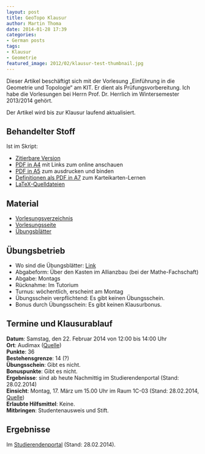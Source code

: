 ```yaml
---
layout: post
title: GeoTopo Klausur
author: Martin Thoma
date: 2014-01-28 17:39
categories:
- German posts
tags:
- Klausur
- Geometrie
featured_image: 2012/02/klausur-test-thumbnail.jpg
---
```

<div class="info">Dieser Artikel beschäftigt sich mit der Vorlesung &bdquo;Einführung in die Geometrie und Topologie&ldquo; am KIT. Er dient als Prüfungsvorbereitung. Ich habe die Vorlesungen bei Herrn Prof. Dr. Herrlich im Wintersemester 2013/2014 gehört.</div>

Der Artikel wird bis zur Klausur laufend aktualisiert.

## Behandelter Stoff ##
Ist im Skript:

* [Zitierbare Version](https://zenodo.org/record/50395)
* [PDF in A4](https://github.com/MartinThoma/GeoTopo/raw/master/GeoTopo.pdf) mit Links zum online anschauen
* [PDF in A5](https://github.com/MartinThoma/GeoTopo/raw/master/other-formats/GeoTopo-A5.pdf) zum ausdrucken und binden
* [Definitionen als PDF in A7](https://github.com/MartinThoma/GeoTopo/raw/master/definitions/definitionen.pdf) zum Karteikarten-Lernen
* [LaTeX-Quelldateien](https://github.com/MartinThoma/GeoTopo)

## Material ##
* [Vorlesungsverzeichnis](https://studium.kit.edu/meineuniversitaet/Seiten/vorlesungsverzeichnis.aspx?page=event.asp&gguid=0xe0d2509d5f1a744aaa9e74e22651d39c)
* [Vorlesungsseite](http://www.math.kit.edu/iag3/lehre/einfgeotopo2013w/de)
* [Übungsblätter](https://ilias.studium.kit.edu/goto_produktiv_fold_272864.html)

## Übungsbetrieb ##
* Wo sind die Übungsblätter: <a href="http://pp.ipd.kit.edu/lehre/WS201314/paradigmen/uebung/#unterlagen">Link</a></li>
* Abgabeform: Über den Kasten im Allianzbau (bei der Mathe-Fachschaft)
* Abgabe: Montags
* Rücknahme: Im Tutorium
* Turnus: wöchentlich, erscheint am Montag
* Übungsschein verpflichtend: Es gibt keinen Übungsschein.
* Bonus durch Übungsschein: Es gibt keinen Klausurbonus.

## Termine und Klausurablauf ##
<strong>Datum</strong>: Samstag, den 22. Februar 2014 von 12:00 bis 14:00 Uhr<br/>
<strong>Ort</strong>: Audimax ([Quelle](http://www.math.kit.edu/iag3/lehre/einfgeotopo2013w/event/klausur/))<br/>
<strong>Punkte</strong>: 36<br/>
<strong>Bestehensgrenze</strong>: 14 (?)<br/>
<strong>Übungsschein</strong>: Gibt es nicht.<br/>
<strong>Bonuspunkte</strong>: Gibt es nicht.<br/>
<strong>Ergebnisse</strong>: sind ab heute Nachmittig im Studierendenportal (Stand: 28.02.2014)<br/>
<strong>Einsicht</strong>: Montag, 17. März um 15.00 Uhr im Raum 1C-03 (Stand: 28.02.2014, [Quelle](https://ilias.studium.kit.edu/ilias.php?ref_id=271974&cmd=frameset&cmdClass=ilrepositorygui&cmdNode=ed&baseClass=ilRepositoryGUI))<br/>
<strong>Erlaubte Hilfsmittel</strong>: Keine.<br/>
<strong>Mitbringen</strong>: Studentenausweis und Stift.

## Ergebnisse ##
Im [Studierendenportal](https://studium.kit.edu/) (Stand: 28.02.2014).
